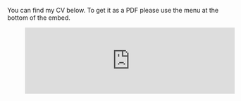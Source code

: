 You can find my CV below. To get it as a PDF please use the menu at the bottom of the embed.

<figure class="iframe-wrapper"><iframe src="https://onedrive.live.com/embed?cid=2200492C755BF71B&resid=2200492C755BF71B%21191307&authkey=AO9XYa55Ey9iYsY&em=2" width="476" frameborder="0" scrolling="no"></iframe></figure>
